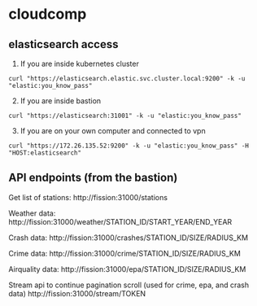 # cloudcomp

## elasticsearch access
1. If you are inside kubernetes cluster
```
curl "https://elasticsearch.elastic.svc.cluster.local:9200" -k -u "elastic:you_know_pass"
```
2. If you are inside bastion
```
curl "https://elasticsearch:31001" -k -u "elastic:you_know_pass"
```
3. If you are on your own computer and connected to vpn
```
curl "https://172.26.135.52:9200" -k -u "elastic:you_know_pass" -H "HOST:elasticsearch"
```

## API endpoints (from the bastion)

Get list of stations:
http://fission:31000/stations

Weather data:
http://fission:31000/weather/STATION_ID/START_YEAR/END_YEAR 

Crash data:
http://fission:31000/crashes/STATION_ID/SIZE/RADIUS_KM

Crime data:
http://fission:31000/crime/STATION_ID/SIZE/RADIUS_KM

Airquality data:
http://fission:31000/epa/STATION_ID/SIZE/RADIUS_KM

Stream api to continue pagination scroll (used for crime, epa, and crash data)
http://fission:31000/stream/TOKEN